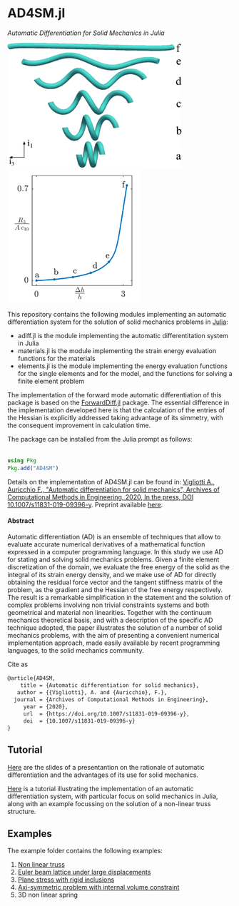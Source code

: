 # AD4SM.jl
_Automatic Differentiation for Solid Mechanics in Julia_

<img src=/images/SpringFineMeshNHb.png height=280> <img src=/images/3DSpringFineMeshNHb.png height=300>

This repository contains the following modules implementing an automatic differentiation system for the solution of solid mechanics problems in [Julia](https://github.com/JuliaLang/julia):

- adiff.jl		is the module implementing the automatic differentitation system in Julia
- materials.jl  is the module implementing the strain energy evaluation functions for the materials
- elements.jl   is the module implementing the energy evaluation functions for the single elements and for the model, and the functions for solving a finite element problem

The implementation of the forward mode automatic differentiation of this package is based on the [ForwardDiff.jl](https://github.com/JuliaDiff/ForwardDiff.jl) package. The essential difference in the implementation developed here is that the calculation of the entries of the Hessian is explicitly addressed taking advantage of its simmetry, with the consequent improvement in calculation time.

The package can be installed from the Julia prompt as follows:
```Julia

using Pkg
Pkg.add("AD4SM")
```

Details on the implementation of AD4SM.jl can be found in: 
[Vigliotti A., Auricchio F., "Automatic differentiation for solid mechanics", Archives of Computational Methods in Engineering, 2020, In the press, DOI 10.1007/s11831-019-09396-y](https://rdcu.be/b0yx2).
Preprint available [here](https://arxiv.org/pdf/2001.07366).
#### Abstract
Automatic differentiation (AD) is an ensemble of techniques that allow to evaluate  accurate numerical derivatives of a mathematical function expressed in a computer programming language.
In this study we use AD for stating and solving solid mechanics problems.
Given a finite element discretization of the domain, we evaluate the free energy of the solid  as the integral of its strain energy density, and we make use of AD for directly obtaining the residual force vector and the tangent stiffness matrix of the problem, as the gradient and the Hessian of the free energy respectively.
The result is a remarkable simplification in the statement and the solution of complex problems involving non trivial constraints systems and both geometrical and material non linearities.
Together with the continuum mechanics theoretical basis, and with a description of the specific AD technique adopted, the paper illustrates the solution of a number of solid mechanics problems, with the aim of presenting a convenient numerical implementation approach, made easily available by recent programming languages, to the solid mechanics community.

Cite as
```
@article{AD4SM,
    title = {Automatic differentiation for solid mechanics},
   author = {{Vigliotti}, A. and {Auricchio}, F.},
  journal = {Archives of Computational Methods in Engineering},
     year = {2020},
     url  = {https://doi.org/10.1007/s11831-019-09396-y},
     doi  = {10.1007/s11831-019-09396-y}
}
```

## Tutorial
[Here](https://github.com/avigliotti/AD4SM.jl/blob/master/AD4SM_talk.pdf) are the slides of a presentantion on the rationale of automatic differentiation and the advantages of its use for solid mechanics.

[Here](https://github.com/avigliotti/AD4SM.jl/blob/master/tutorial/handson_AD4SM_intro.ipynb) is a tutorial illustrating the implementation of an automatic differentiation system, with particular focus on solid mechanics in Julia, along with an example focussing on the solution of a non-linear truss structure.


## Examples
The example folder contains the following examples:
1. [Non linear truss](https://github.com/avigliotti/AD4SM.jl/blob/master/examples/example_01_non_linear_truss.ipynb)
1. [Euler beam lattice under large displacements](https://github.com/avigliotti/AD4SM.jl/blob/master/examples/example_02_Euler_beams.ipynb)
1. [Plane stress with rigid inclusions](https://github.com/avigliotti/AD4SM.jl/blob/master/examples/example_03_plane_stress.ipynb)
1. [Axi-symmetric problem with internal volume constraint](https://github.com/avigliotti/AD4SM.jl/blob/master/examples/example_04_AxSymDomain.ipynb)
1. 3D non linear spring
